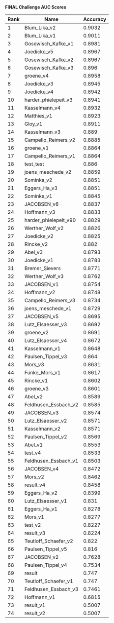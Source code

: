 **FINAL Challenge AUC Scores**


|Rank|Name|Accuracy|
|----|-----|---|
|1|Blum_Lika_v2|0.9032| 
|2|Blum_Lika_v1|0.9011| 
|3|Gosewisch_Kafke_v1|0.8981| 
|4|Joedicke_v5|0.8967| 
|5|Gosewisch_Kafke_v2|0.8967| 
|6|Gosewisch_Kafke_v3|0.896| 
|7|groene_v4|0.8958| 
|8|Joedicke_v3|0.8945| 
|9|Joedicke_v4|0.8942| 
|10|harder_phielepeit_v3|0.8941| 
|11|Kasselmann_v4|0.8932| 
|12|Matthies_v1|0.8923| 
|13|Gloy_v1|0.8911| 
|14|Kasselmann_v3|0.889| 
|15|Campello_Reimers_v2|0.8885| 
|16|groene_v1|0.8864| 
|17|Campello_Reimers_v1|0.8864| 
|18|test_test|0.886| 
|19|joens_meschede_v2|0.8859| 
|20|Sominka_v2|0.8851| 
|21|Eggers_Ha_v3|0.8851| 
|22|Sominka_v1|0.8845| 
|23|JACOBSEN_v6|0.8837| 
|24|Hoffmann_v3|0.8833| 
|25|harder_phielepeit_v90|0.8829| 
|26|Werther_Wolf_v2|0.8826| 
|27|Joedicke_v2|0.8825| 
|28|Rincke_v2|0.882| 
|29|Abel_v3|0.8793| 
|30|Joedicke_v1|0.8783| 
|31|Bremer_Sievers|0.8771| 
|32|Werther_Wolf_v3|0.8762| 
|33|JACOBSEN_v1|0.8754| 
|34|Hoffmann_v2|0.8748| 
|35|Campello_Reimers_v3|0.8734| 
|36|joens_meschede_v1|0.8729| 
|37|JACOBSEN_v5|0.8695| 
|38|Lutz_Elsaesser_v3|0.8692| 
|39|groene_v2|0.8691| 
|40|Lutz_Elsaesser_v4|0.8672| 
|41|Kasselmann_v1|0.8648| 
|42|Paulsen_Tippel_v3|0.864| 
|43|Mors_v3|0.8631| 
|44|Funke_Mors_v1|0.8617| 
|45|Rincke_v1|0.8602| 
|46|groene_v3|0.8601| 
|47|Abel_v2|0.8589| 
|48|Feldhusen_Essbach_v2|0.8585| 
|49|JACOBSEN_v3|0.8574| 
|50|Lutz_Elsaesser_v2|0.8571| 
|51|Kasselmann_v2|0.8571| 
|52|Paulsen_Tippel_v2|0.8569| 
|53|Abel_v1|0.8553| 
|54|test_v4|0.8533| 
|55|Feldhusen_Essbach_v1|0.8503| 
|56|JACOBSEN_v4|0.8472| 
|57|Mors_v2|0.8462| 
|58|result_v4|0.8458| 
|59|Eggers_Ha_v2|0.8399| 
|60|Lutz_Elsaesser_v1|0.831| 
|61|Eggers_Ha_v1|0.8278| 
|62|Mors_v1|0.8277| 
|63|test_v2|0.8227| 
|64|result_v3|0.8224| 
|65|Teutloff_Schaefer_v2|0.822| 
|66|Paulsen_Tippel_v5|0.816| 
|67|JACOBSEN_v2|0.7628| 
|68|Paulsen_Tippel_v4|0.7534| 
|69|result|0.747| 
|70|Teutloff_Schaefer_v1|0.747| 
|71|Feldhusen_Essbach_v3|0.7461| 
|72|Hoffmann_v1|0.6815| 
|73|result_v1|0.5007| 
|74|result_v2|0.5007| 
